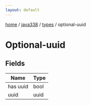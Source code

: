 ```yaml
---
layout: default
---
```


[home](/)  /  [java338](/protocol/java338)  /  [types](/protocol/java338/types)  /  optional-uuid

# Optional-uuid

## Fields

Name | Type
---|---
has uuid | bool
uuid | uuid

